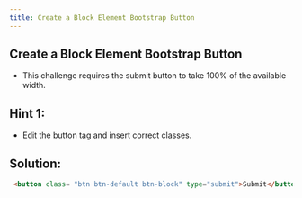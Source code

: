 ```yaml
---
title: Create a Block Element Bootstrap Button
---
```

## Create a Block Element Bootstrap Button

- This challenge requires the submit button to take 100% of the available width.

## Hint 1:

- Edit the button tag and insert correct classes.

## Solution:

```html
 <button class= "btn btn-default btn-block" type="submit">Submit</button>
```
<!-- The article goes here, in GitHub-flavored Markdown. Feel free to add YouTube videos, images, and CodePen/JSBin embeds  -->

